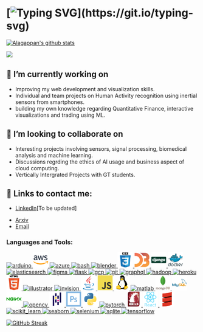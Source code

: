  # [![Typing SVG](https://readme-typing-svg.herokuapp.com?color=A2C3E2&size=24&center=true&vCenter=true&width=800&lines=Hello+there+%F0%9F%91%8B!+Alagappan+here.;Welcome+to+my+GitHub+profile!)](https://git.io/typing-svg)

<!-- [![Alagappan's GitHub stats](https://github-readme-stats.vercel.app/api?username=alagappan1&hide=stars&include_all_commits=true&count_private=true&show_icons=true&theme=prussian&card_width=1.5)](https://github.com/anuraghazra/github-readme-stats) -->


[![Alagappan's github stats](https://github-readme-stats.vercel.app/api?username=alagappan1&hide=stars&include_all_commits=true&count_private=true&show_icons=true&theme=radical&card_width=1.5)](https://github.com/anuraghazra/github-readme-stats) 


<!-- [![Top Langs](https://github-readme-stats.vercel.app/api/top-langs/?username=alagappan1&count_private=true)](https://github.com/Alagappan1/github-readme-stats)
 -->


![](https://komarev.com/ghpvc/?username=alagappan1&style=plastic&color=brightgreen&width=3.5&height=4)


## 🔭 I’m currently working on 
   - Improving my web development and visualization skills.
   - Individual and team projects on Human Activity recognition using inertial sensors from smartphones.
   - building my own knowledge regarding Quantitative Finance, interactive visualizations and trading using ML.
## 🤝 I’m looking to collaborate on 
   - Interesting projects involving sensors, signal processing, biomedical analysis and machine learning.
   - Discussions regrding the ethics of AI usage and business aspect of cloud computing.
   - Vertically Intergrated Projects with GT students.
## 📧 Links to contact me:
   - [LinkedIn](https://www.linkedin.com/in/alagappan-swaminathan/)[To be updated]
   <!-- - [Personal Website](http://alagappan.ml/)[Under construction - Thanks to skwang73] -->
   - [Arxiv](https://arxiv.org/search/cs?searchtype=author&query=Swaminathan%2C+A)
   - [Email](mailto:alagappan.swaminathan@gatech.edu)

  
<!--
## Languages + TidBits
   - ![Not a Bug](https://img.shields.io/badge/Not%20A%20Bug-A%20Feature-fun?style=for-the-badge&logo=Open-Bug-Bounty&logoColor=white&color=BF616A)
   - ![Java](https://img.shields.io/badge/Language-Java-informational?style=for-the-badge&logo=Java&logoColor=white&color=D08770)
   - ![Python](https://img.shields.io/badge/Language-Python-informational?style=for-the-badge&logo=Python&logoColor=white&color=D08770)
   - ![JavaScript](https://img.shields.io/badge/Language-JavaScript-informational?style=for-the-badge&logo=JavaScript&logoColor=white&color=D08770)
   - ![HTML/CSS](https://img.shields.io/badge/LANGUAGE-HTML%2FCSS-blue)
   - ![ZSh](https://img.shields.io/badge/Shell-Zsh-fun?style=for-the-badge&logo=GNU-Bash&logoColor=white&color=blueviolet)
   - ![OS](https://img.shields.io/badge/OS-LINUX-green)
   - ![LIBRARIES](https://img.shields.io/badge/LIBRARIES-NUMPY%2C%20PANDAS%2C%20MATPLOTLIB%2C%20SKLEARN%2C%20TENSORFLOW-blueviolet)

-->

<h3 align="left">Languages and Tools:</h3>
<p align="left"> <a href="https://www.arduino.cc/" target="_blank" rel="noreferrer"> <img src="https://cdn.worldvectorlogo.com/logos/arduino-1.svg" alt="arduino" width="40" height="40"/> </a> <a href="https://aws.amazon.com" target="_blank" rel="noreferrer"> <img src="https://raw.githubusercontent.com/devicons/devicon/master/icons/amazonwebservices/amazonwebservices-original-wordmark.svg" alt="aws" width="40" height="40"/> </a> <a href="https://azure.microsoft.com/en-in/" target="_blank" rel="noreferrer"> <img src="https://www.vectorlogo.zone/logos/microsoft_azure/microsoft_azure-icon.svg" alt="azure" width="40" height="40"/> </a> <a href="https://www.gnu.org/software/bash/" target="_blank" rel="noreferrer"> <img src="https://www.vectorlogo.zone/logos/gnu_bash/gnu_bash-icon.svg" alt="bash" width="40" height="40"/> </a> <a href="https://www.blender.org/" target="_blank" rel="noreferrer"> <img src="https://download.blender.org/branding/community/blender_community_badge_white.svg" alt="blender" width="40" height="40"/> </a> <a href="https://www.w3schools.com/css/" target="_blank" rel="noreferrer"> <img src="https://raw.githubusercontent.com/devicons/devicon/master/icons/css3/css3-original-wordmark.svg" alt="css3" width="40" height="40"/> </a> <a href="https://d3js.org/" target="_blank" rel="noreferrer"> <img src="https://raw.githubusercontent.com/devicons/devicon/master/icons/d3js/d3js-original.svg" alt="d3js" width="40" height="40"/> </a> <a href="https://www.djangoproject.com/" target="_blank" rel="noreferrer"> <img src="https://raw.githubusercontent.com/devicons/devicon/master/icons/django/django-original.svg" alt="django" width="40" height="40"/> </a> <a href="https://www.docker.com/" target="_blank" rel="noreferrer"> <img src="https://raw.githubusercontent.com/devicons/devicon/master/icons/docker/docker-original-wordmark.svg" alt="docker" width="40" height="40"/> </a> <a href="https://www.elastic.co" target="_blank" rel="noreferrer"> <img src="https://www.vectorlogo.zone/logos/elastic/elastic-icon.svg" alt="elasticsearch" width="40" height="40"/> </a> <a href="https://www.figma.com/" target="_blank" rel="noreferrer"> <img src="https://www.vectorlogo.zone/logos/figma/figma-icon.svg" alt="figma" width="40" height="40"/> </a> <a href="https://flask.palletsprojects.com/" target="_blank" rel="noreferrer"> <img src="https://www.vectorlogo.zone/logos/pocoo_flask/pocoo_flask-icon.svg" alt="flask" width="40" height="40"/> </a> <a href="https://cloud.google.com" target="_blank" rel="noreferrer"> <img src="https://www.vectorlogo.zone/logos/google_cloud/google_cloud-icon.svg" alt="gcp" width="40" height="40"/> </a> <a href="https://git-scm.com/" target="_blank" rel="noreferrer"> <img src="https://www.vectorlogo.zone/logos/git-scm/git-scm-icon.svg" alt="git" width="40" height="40"/> </a> <a href="https://graphql.org" target="_blank" rel="noreferrer"> <img src="https://www.vectorlogo.zone/logos/graphql/graphql-icon.svg" alt="graphql" width="40" height="40"/> </a> <a href="https://hadoop.apache.org/" target="_blank" rel="noreferrer"> <img src="https://www.vectorlogo.zone/logos/apache_hadoop/apache_hadoop-icon.svg" alt="hadoop" width="40" height="40"/> </a> <a href="https://heroku.com" target="_blank" rel="noreferrer"> <img src="https://www.vectorlogo.zone/logos/heroku/heroku-icon.svg" alt="heroku" width="40" height="40"/> </a> <a href="https://www.w3.org/html/" target="_blank" rel="noreferrer"> <img src="https://raw.githubusercontent.com/devicons/devicon/master/icons/html5/html5-original-wordmark.svg" alt="html5" width="40" height="40"/> </a> <a href="https://www.adobe.com/in/products/illustrator.html" target="_blank" rel="noreferrer"> <img src="https://www.vectorlogo.zone/logos/adobe_illustrator/adobe_illustrator-icon.svg" alt="illustrator" width="40" height="40"/> </a> <a href="https://www.invisionapp.com/" target="_blank" rel="noreferrer"> <img src="https://www.vectorlogo.zone/logos/invisionapp/invisionapp-icon.svg" alt="invision" width="40" height="40"/> </a> <a href="https://www.java.com" target="_blank" rel="noreferrer"> <img src="https://raw.githubusercontent.com/devicons/devicon/master/icons/java/java-original.svg" alt="java" width="40" height="40"/> </a> <a href="https://developer.mozilla.org/en-US/docs/Web/JavaScript" target="_blank" rel="noreferrer"> <img src="https://raw.githubusercontent.com/devicons/devicon/master/icons/javascript/javascript-original.svg" alt="javascript" width="40" height="40"/> </a> <a href="https://www.linux.org/" target="_blank" rel="noreferrer"> <img src="https://raw.githubusercontent.com/devicons/devicon/master/icons/linux/linux-original.svg" alt="linux" width="40" height="40"/> </a> <a href="https://www.mathworks.com/" target="_blank" rel="noreferrer"> <img src="https://upload.wikimedia.org/wikipedia/commons/2/21/Matlab_Logo.png" alt="matlab" width="40" height="40"/> </a> <a href="https://www.mongodb.com/" target="_blank" rel="noreferrer"> <img src="https://raw.githubusercontent.com/devicons/devicon/master/icons/mongodb/mongodb-original-wordmark.svg" alt="mongodb" width="40" height="40"/> </a> <a href="https://www.mysql.com/" target="_blank" rel="noreferrer"> <img src="https://raw.githubusercontent.com/devicons/devicon/master/icons/mysql/mysql-original-wordmark.svg" alt="mysql" width="40" height="40"/> </a> <a href="https://www.nginx.com" target="_blank" rel="noreferrer"> <img src="https://raw.githubusercontent.com/devicons/devicon/master/icons/nginx/nginx-original.svg" alt="nginx" width="40" height="40"/> </a> <a href="https://opencv.org/" target="_blank" rel="noreferrer"> <img src="https://www.vectorlogo.zone/logos/opencv/opencv-icon.svg" alt="opencv" width="40" height="40"/> </a> <a href="https://pandas.pydata.org/" target="_blank" rel="noreferrer"> <img src="https://raw.githubusercontent.com/devicons/devicon/2ae2a900d2f041da66e950e4d48052658d850630/icons/pandas/pandas-original.svg" alt="pandas" width="40" height="40"/> </a> <a href="https://www.photoshop.com/en" target="_blank" rel="noreferrer"> <img src="https://raw.githubusercontent.com/devicons/devicon/master/icons/photoshop/photoshop-line.svg" alt="photoshop" width="40" height="40"/> </a> <a href="https://www.python.org" target="_blank" rel="noreferrer"> <img src="https://raw.githubusercontent.com/devicons/devicon/master/icons/python/python-original.svg" alt="python" width="40" height="40"/> </a> <a href="https://pytorch.org/" target="_blank" rel="noreferrer"> <img src="https://www.vectorlogo.zone/logos/pytorch/pytorch-icon.svg" alt="pytorch" width="40" height="40"/> </a> <a href="https://rubyonrails.org" target="_blank" rel="noreferrer"> <img src="https://raw.githubusercontent.com/devicons/devicon/master/icons/rails/rails-original-wordmark.svg" alt="rails" width="40" height="40"/> </a> <a href="https://reactjs.org/" target="_blank" rel="noreferrer"> <img src="https://raw.githubusercontent.com/devicons/devicon/master/icons/react/react-original-wordmark.svg" alt="react" width="40" height="40"/> </a> <a href="https://www.scala-lang.org" target="_blank" rel="noreferrer"> <img src="https://raw.githubusercontent.com/devicons/devicon/master/icons/scala/scala-original.svg" alt="scala" width="40" height="40"/> </a> <a href="https://scikit-learn.org/" target="_blank" rel="noreferrer"> <img src="https://upload.wikimedia.org/wikipedia/commons/0/05/Scikit_learn_logo_small.svg" alt="scikit_learn" width="40" height="40"/> </a> <a href="https://seaborn.pydata.org/" target="_blank" rel="noreferrer"> <img src="https://seaborn.pydata.org/_images/logo-mark-lightbg.svg" alt="seaborn" width="40" height="40"/> </a> <a href="https://www.selenium.dev" target="_blank" rel="noreferrer"> <img src="https://raw.githubusercontent.com/detain/svg-logos/780f25886640cef088af994181646db2f6b1a3f8/svg/selenium-logo.svg" alt="selenium" width="40" height="40"/> </a> <a href="https://www.sqlite.org/" target="_blank" rel="noreferrer"> <img src="https://www.vectorlogo.zone/logos/sqlite/sqlite-icon.svg" alt="sqlite" width="40" height="40"/> </a> <a href="https://www.tensorflow.org" target="_blank" rel="noreferrer"> <img src="https://www.vectorlogo.zone/logos/tensorflow/tensorflow-icon.svg" alt="tensorflow" width="40" height="40"/> </a> </p>


 <!-- <p><img align="center" src="https://github-readme-streak-stats.herokuapp.com/?user=alagappan1&theme=radical" alt="alagappan1" /></p> -->

 <!-- <p><img align="center" src="https://github-readme-streak-stats.herokuapp.com/?user=alagappan1&theme=radical" alt="alagappan1" /></p> -->


  [![GitHub Streak](https://github-readme-streak-stats.herokuapp.com?user=alagappan1&theme=radical&hide_border=true&date_format=M%20j%5B%2C%20Y%5D)](https://git.io/streak-stats) 





